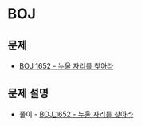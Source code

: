 # BOJ

## 문제

- [BOJ_1652 - 누울 자리를 찾아라](https://www.acmicpc.net/problem/1652)

## 문제 설명

- 풀이 - [BOJ_1652 - 누울 자리를 찾아라](https://github.com/Meantint/Baekjoon/tree/master/Bronze%20I/BOJ_1652)
